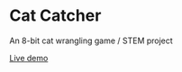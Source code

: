 # Cat Catcher

An 8-bit cat wrangling game / STEM project

[Live demo](https://jolophaboa.github.io/cat-catcher)
